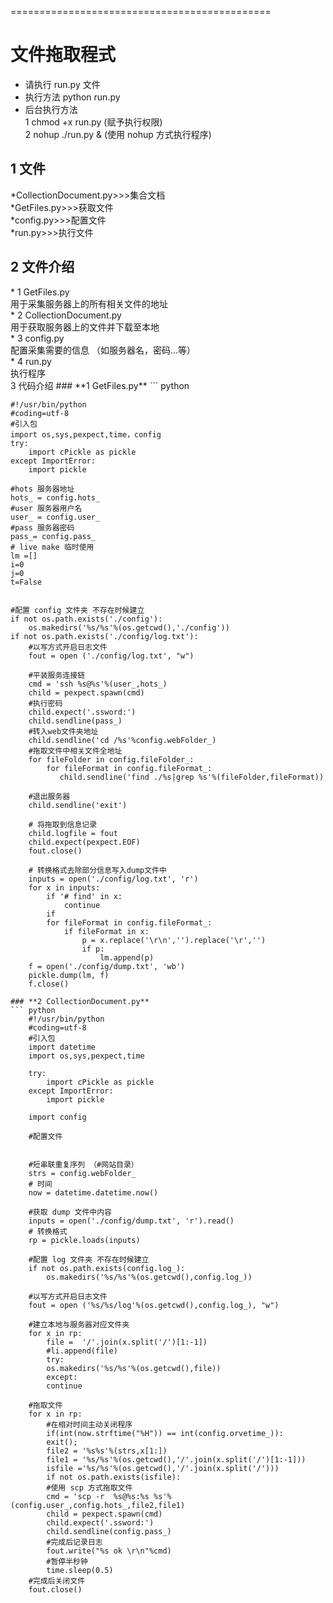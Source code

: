 =============================================

<h1>文件拖取程式</h1>

* 请执行 run.py 文件 <br/>
* 执行方法 python run.py <br/>
* 后台执行方法 <br/>
1 chmod +x run.py (赋予执行权限)<br/>
2 nohup ./run.py & (使用 nohup 方式执行程序)<br/>
<h2> 1 文件 </h2>
	*CollectionDocument.py>>>集合文档<br/>
	*GetFiles.py>>>获取文件<br/>
	*config.py>>>配置文件<br/>
	*run.py>>>执行文件<br/>
<h2> 2 文件介绍 </h2>
	* 1 GetFiles.py <br/>
	用于采集服务器上的所有相关文件的地址<br/>
	* 2 CollectionDocument.py <br/>
	用于获取服务器上的文件并下载至本地<br/>
	* 3 config.py <br/>
	配置采集需要的信息 （如服务器名，密码...等）<br/>
	* 4 run.py<br/>
	执行程序<br/>

</h2> 3 代码介绍 </h2>
### **1 GetFiles.py**
``` python

	#!/usr/bin/python
	#coding=utf-8
	#引入包
	import os,sys,pexpect,time，config
	try:
		import cPickle as pickle
	except ImportError:
		import pickle
			
	#hots 服务器地址
	hots_ = config.hots_
	#user 服务器用户名
	user_ = config.user_
	#pass 服务器密码
	pass_= config.pass_
	# live make 临时使用
	lm =[]
	i=0
	j=0
	t=False

	
	#配置 config 文件夹 不存在时候建立
	if not os.path.exists('./config'):
		os.makedirs('%s/%s'%(os.getcwd(),'./config'))
	if not os.path.exists('./config/log.txt'):
		#以写方式开启日志文件
		fout = open ('./config/log.txt', "w")
	
		#平装服务连接链
		cmd = 'ssh %s@%s'%(user_,hots_)
		child = pexpect.spawn(cmd)
		#执行密码
		child.expect('.ssword:')
		child.sendline(pass_)
		#转入web文件夹地址
		child.sendline('cd /%s'%config.webFolder_)
		#拖取文件中相关文件全地址
		for fileFolder in config.fileFolder_:
			for fileFormat in config.fileFormat_:
			   child.sendline('find ./%s|grep %s'%(fileFolder,fileFormat))

		#退出服务器
		child.sendline('exit')
	
		# 将拖取到信息记录
		child.logfile = fout
		child.expect(pexpect.EOF)
		fout.close()

		# 转换格式去除部分信息写入dump文件中
		inputs = open('./config/log.txt', 'r')
		for x in inputs:
			if '# find' in x:
				continue
			if 
			for fileFormat in config.fileFormat_:
				if fileFormat in x:
					p = x.replace('\r\n','').replace('\r','')
					if p:
						lm.append(p)
		f = open('./config/dump.txt', 'wb')
		pickle.dump(lm, f)
		f.close()
```
### **2 CollectionDocument.py** 
``` python
	#!/usr/bin/python
	#coding=utf-8
	#引入包		
	import datetime
	import os,sys,pexpect,time

	try:
		import cPickle as pickle
	except ImportError:
		import pickle

	import config
	
	#配置文件

	
	#短串联重复序列 （#网站目录）
	strs = config.webFolder_
	# 时间
	now = datetime.datetime.now()
	
	#获取 dump 文件中内容
	inputs = open('./config/dump.txt', 'r').read()
	# 转换格式
	rp = pickle.loads(inputs)

	#配置 log 文件夹 不存在时候建立
	if not os.path.exists(config.log_):
		os.makedirs('%s/%s'%(os.getcwd(),config.log_))

	#以写方式开启日志文件
	fout = open ('%s/%s/log'%(os.getcwd(),config.log_), "w")

	#建立本地与服务器对应文件夹
	for x in rp:
		file =  '/'.join(x.split('/')[1:-1])
		#li.append(file)
		try:
		os.makedirs('%s/%s'%(os.getcwd(),file))
		except:
		continue

	#拖取文件
	for x in rp:
		#在相对时间主动关闭程序
		if(int(now.strftime("%H")) == int(config.orvetime_)):
		exit();
		file2 = '%s%s'%(strs,x[1:])
		file1 = '%s/%s'%(os.getcwd(),'/'.join(x.split('/')[1:-1]))
		isfile ='%s/%s'%(os.getcwd(),'/'.join(x.split('/')))
		if not os.path.exists(isfile):
		#使用 scp 方式拖取文件
		cmd = 'scp -r  %s@%s:%s %s'%(config.user_,config.hots_,file2,file1)
		child = pexpect.spawn(cmd)
		child.expect('.ssword:')
		child.sendline(config.pass_)
		#完成后记录日志
		fout.write("%s ok \r\n"%cmd)
		#暂停半秒钟
		time.sleep(0.5)
	#完成后关闭文件
	fout.close()
```

